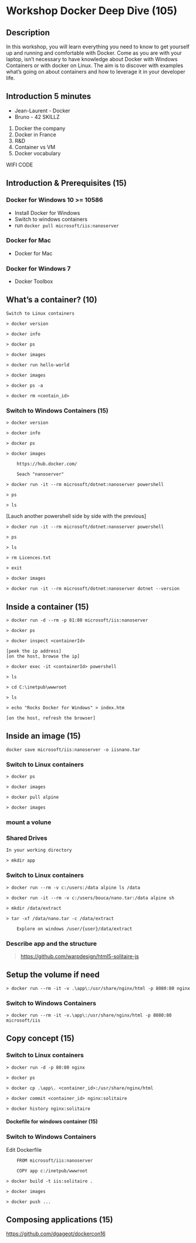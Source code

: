 # Workshop Docker Deep Dive (105)

## Description

In this workshop, you will learn everything you need to know to get yourself up and running and comfortable with Docker. Come as you are with your laptop, isn’t necessary to have knowledge about Docker with Windows Containers or with docker on Linux. The aim is to discover with examples what’s going on about containers and how to leverage it in your developer life.  

## Introduction 5 minutes
 * Jean-Laurent - Docker
 * Bruno - 42 SKILLZ
 
 1. Docker the company
 2. Docker in France
 3. R&D
 4. Container vs VM
 5. Docker vocabulary

WIFI CODE

## Introduction & Prerequisites (15)

### Docker for Windows 10 >= 10586
 * Install Docker for Windows
 * Switch to windows containers
 * run `docker pull microsoft/iis:nanoserver`
 
### Docker for Mac
 * Docker for Mac
 
### Docker for Windows 7
 * Docker Toolbox


## What’s a container? (10)
```
Switch to Linux containers

> docker version

> docker info

> docker ps

> docker images

> docker run hello-world

> docker images

> docker ps -a

> docker rm <contain_id>
```
### Switch to Windows Containers (15)
```
> docker version

> docker info

> docker ps

> docker images

    https://hub.docker.com/

    Seach "nanoserver"

> docker run -it --rm microsoft/dotnet:nanoserver powershell

> ps

> ls
```

[Lauch another powershell side by side with the previous]
```
> docker run -it --rm microsoft/dotnet:nanoserver powershell

> ps

> ls

> rm Licences.txt

> exit

> docker images

> docker run -it --rm microsoft/dotnet:nanoserver dotnet --version
```

## Inside a container (15)
```
> docker run -d --rm -p 81:80 microsoft/iis:nanoserver

> docker ps

> docker inspect <containerId>

[peek the ip address]
[on the host, browse the ip]

> docker exec -it <containerId> powershell

> ls

> cd C:\inetpub\wwwroot

> ls

> echo "Rocks Docker for Windows" > index.htm

[on the host, refresh the browser]
```
## Inside an image (15)

`docker save microsoft/iis:nanoserver -o iisnano.tar`

### Switch to Linux containers
```
> docker ps

> docker images

> docker pull alpine

> docker images
```
### mount a volune

### Shared Drives
```
In your working directory

> mkdir app
```
### Switch to Linux containers
```
> docker run --rm -v c:/users:/data alpine ls /data

> docker run -it --rm -v c:/users/bouca/nano.tar:/data alpine sh

> mkdir /data/extract

> tar -xf /data/nano.tar -c /data/extract

    Explore on windows /user/{user}/data/extract
```
### Describe app and the structure

> https://github.com/warpdesign/html5-solitaire-js

## Setup the volume if need
```
> docker run --rm -it -v .\app\:/usr/share/nginx/html -p 8080:80 nginx
```
### Switch to Windows Containers
```
> docker run --rm -it -v.\app\:/usr/share/nginx/html -p 8080:80 microsoft/iis
```
## Copy concept (15)

### Switch to Linux containers
```
> docker run -d -p 80:80 nginx

> docker ps

> docker cp .\app\. <container_id>:/usr/share/nginx/html

> docker commit <container_id> nginx:solitaire

> docker history nginx:solitaire
```
#### Dockefile for windows container (15)

### Switch to Windows Containers

Edit Dockerfile
```
    FROM microsoft/iis:nanoserver

    COPY app c:/inetpub/wwwroot
```
```
> docker build -t iis:solitaire .

> docker images

> docker push ...
```
## Composing applications (15)

https://github.com/dgageot/dockercon16
